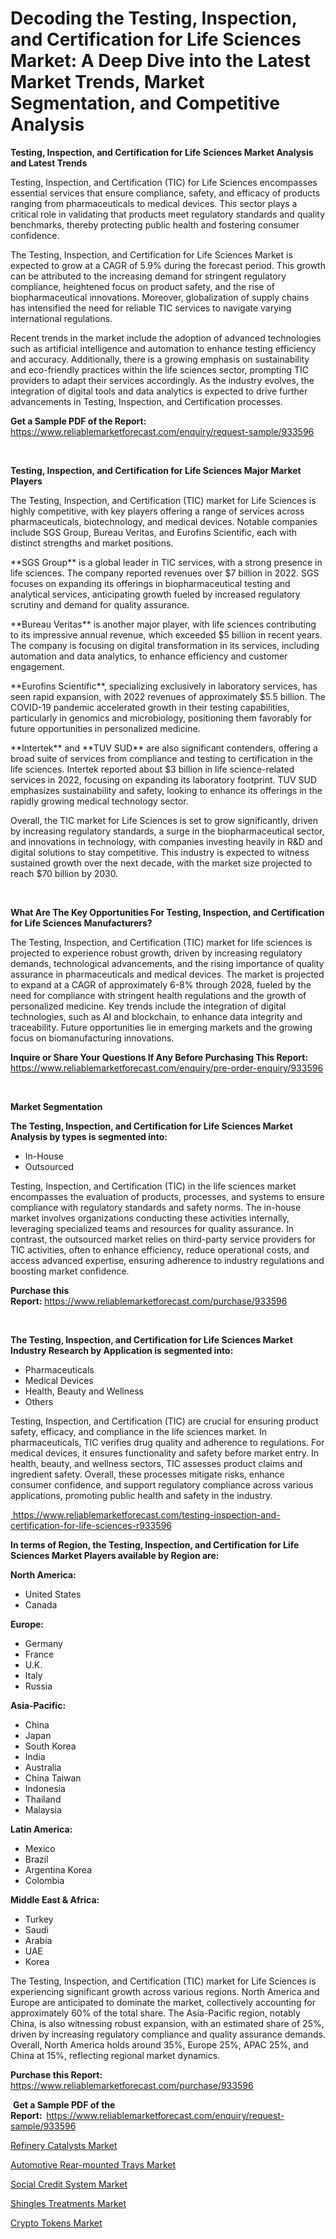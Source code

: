 <p><h1>Decoding the Testing, Inspection, and Certification for Life Sciences Market: A Deep Dive into the Latest Market Trends, Market Segmentation, and Competitive Analysis</h1></p><p><strong>Testing, Inspection, and Certification for Life Sciences Market Analysis and Latest Trends</strong></p>
<p><p>Testing, Inspection, and Certification (TIC) for Life Sciences encompasses essential services that ensure compliance, safety, and efficacy of products ranging from pharmaceuticals to medical devices. This sector plays a critical role in validating that products meet regulatory standards and quality benchmarks, thereby protecting public health and fostering consumer confidence.</p><p>The Testing, Inspection, and Certification for Life Sciences Market is expected to grow at a CAGR of 5.9% during the forecast period. This growth can be attributed to the increasing demand for stringent regulatory compliance, heightened focus on product safety, and the rise of biopharmaceutical innovations. Moreover, globalization of supply chains has intensified the need for reliable TIC services to navigate varying international regulations.</p><p>Recent trends in the market include the adoption of advanced technologies such as artificial intelligence and automation to enhance testing efficiency and accuracy. Additionally, there is a growing emphasis on sustainability and eco-friendly practices within the life sciences sector, prompting TIC providers to adapt their services accordingly. As the industry evolves, the integration of digital tools and data analytics is expected to drive further advancements in Testing, Inspection, and Certification processes.</p></p>
<p><strong>Get a Sample PDF of the Report:&nbsp;</strong> <a href="https://www.reliablemarketforecast.com/enquiry/request-sample/933596?utm_campaign=1169&utm_medium=2&utm_source=Github&utm_content=ia&utm_term=02122024&utm_id=testing-inspection-and-certification-for-life-sciences">https://www.reliablemarketforecast.com/enquiry/request-sample/933596</a></p>
<p>&nbsp;</p>
<p><strong>Testing, Inspection, and Certification for Life Sciences Major Market Players</strong></p>
<p><p>The Testing, Inspection, and Certification (TIC) market for Life Sciences is highly competitive, with key players offering a range of services across pharmaceuticals, biotechnology, and medical devices. Notable companies include SGS Group, Bureau Veritas, and Eurofins Scientific, each with distinct strengths and market positions.</p><p>**SGS Group** is a global leader in TIC services, with a strong presence in life sciences. The company reported revenues over $7 billion in 2022. SGS focuses on expanding its offerings in biopharmaceutical testing and analytical services, anticipating growth fueled by increased regulatory scrutiny and demand for quality assurance.</p><p>**Bureau Veritas** is another major player, with life sciences contributing to its impressive annual revenue, which exceeded $5 billion in recent years. The company is focusing on digital transformation in its services, including automation and data analytics, to enhance efficiency and customer engagement.</p><p>**Eurofins Scientific**, specializing exclusively in laboratory services, has seen rapid expansion, with 2022 revenues of approximately $5.5 billion. The COVID-19 pandemic accelerated growth in their testing capabilities, particularly in genomics and microbiology, positioning them favorably for future opportunities in personalized medicine.</p><p>**Intertek** and **TUV SUD** are also significant contenders, offering a broad suite of services from compliance and testing to certification in the life sciences. Intertek reported about $3 billion in life science-related services in 2022, focusing on expanding its laboratory footprint. TUV SUD emphasizes sustainability and safety, looking to enhance its offerings in the rapidly growing medical technology sector.</p><p>Overall, the TIC market for Life Sciences is set to grow significantly, driven by increasing regulatory standards, a surge in the biopharmaceutical sector, and innovations in technology, with companies investing heavily in R&D and digital solutions to stay competitive. This industry is expected to witness sustained growth over the next decade, with the market size projected to reach $70 billion by 2030.</p></p>
<p>&nbsp;</p>
<p><strong>What Are The Key Opportunities For Testing, Inspection, and Certification for Life Sciences Manufacturers?</strong></p>
<p><p>The Testing, Inspection, and Certification (TIC) market for life sciences is projected to experience robust growth, driven by increasing regulatory demands, technological advancements, and the rising importance of quality assurance in pharmaceuticals and medical devices. The market is projected to expand at a CAGR of approximately 6-8% through 2028, fueled by the need for compliance with stringent health regulations and the growth of personalized medicine. Key trends include the integration of digital technologies, such as AI and blockchain, to enhance data integrity and traceability. Future opportunities lie in emerging markets and the growing focus on biomanufacturing innovations.</p></p>
<p><strong>Inquire or Share Your Questions If Any Before Purchasing This Report:</strong> <a href="https://www.reliablemarketforecast.com/enquiry/pre-order-enquiry/933596?utm_campaign=1169&utm_medium=2&utm_source=Github&utm_content=ia&utm_term=02122024&utm_id=testing-inspection-and-certification-for-life-sciences">https://www.reliablemarketforecast.com/enquiry/pre-order-enquiry/933596</a></p>
<p>&nbsp;</p>
<p><strong>Market Segmentation</strong></p>
<p><strong>The Testing, Inspection, and Certification for Life Sciences Market Analysis by types is segmented into:</strong></p>
<p><ul><li>In-House</li><li>Outsourced</li></ul></p>
<p><p>Testing, Inspection, and Certification (TIC) in the life sciences market encompasses the evaluation of products, processes, and systems to ensure compliance with regulatory standards and safety norms. The in-house market involves organizations conducting these activities internally, leveraging specialized teams and resources for quality assurance. In contrast, the outsourced market relies on third-party service providers for TIC activities, often to enhance efficiency, reduce operational costs, and access advanced expertise, ensuring adherence to industry regulations and boosting market confidence.</p></p>
<p><strong>Purchase this Report:&nbsp;</strong><a href="https://www.reliablemarketforecast.com/purchase/933596?utm_campaign=1169&utm_medium=2&utm_source=Github&utm_content=ia&utm_term=02122024&utm_id=testing-inspection-and-certification-for-life-sciences">https://www.reliablemarketforecast.com/purchase/933596</a></p>
<p>&nbsp;</p>
<p><strong>The Testing, Inspection, and Certification for Life Sciences Market Industry Research by Application is segmented into:</strong></p>
<p><ul><li>Pharmaceuticals</li><li>Medical Devices</li><li>Health, Beauty and Wellness</li><li>Others</li></ul></p>
<p><p>Testing, Inspection, and Certification (TIC) are crucial for ensuring product safety, efficacy, and compliance in the life sciences market. In pharmaceuticals, TIC verifies drug quality and adherence to regulations. For medical devices, it ensures functionality and safety before market entry. In health, beauty, and wellness sectors, TIC assesses product claims and ingredient safety. Overall, these processes mitigate risks, enhance consumer confidence, and support regulatory compliance across various applications, promoting public health and safety in the industry.</p></p>
<p><a href="https://www.reliablemarketforecast.com/testing-inspection-and-certification-for-life-sciences-r933596?utm_campaign=1169&utm_medium=2&utm_source=Github&utm_content=ia&utm_term=02122024&utm_id=testing-inspection-and-certification-for-life-sciences">&nbsp;https://www.reliablemarketforecast.com/testing-inspection-and-certification-for-life-sciences-r933596</a></p>
<p><strong>In terms of Region, the Testing, Inspection, and Certification for Life Sciences Market Players available by Region are:</strong></p>
<p>
    <p> <strong> North America: </strong>
        <ul>
            <li>United States</li>
            <li>Canada</li>
        </ul>
        </p> 
    <p> <strong> Europe: </strong>
        <ul>
            <li>Germany</li>
            <li>France</li>
            <li>U.K.</li>
            <li>Italy</li>
            <li>Russia</li>
        </ul>
        </p> 
    <p> <strong> Asia-Pacific: </strong>
        <ul>
            <li>China</li>
            <li>Japan</li>
            <li>South Korea</li>
            <li>India</li>
            <li>Australia</li>
            <li>China Taiwan</li>
            <li>Indonesia</li>
            <li>Thailand</li>
            <li>Malaysia</li>
        </ul>
        </p> 
    <p> <strong> Latin America: </strong>
        <ul>
            <li>Mexico</li>
            <li>Brazil</li>
            <li>Argentina Korea</li>
            <li>Colombia</li>
        </ul>
        </p> 
    <p> <strong> Middle East & Africa: </strong>
        <ul>
            <li>Turkey</li>
            <li>Saudi</li>
            <li>Arabia</li>
            <li>UAE</li>
            <li>Korea</li>
        </ul>
    </p>
    </p>
<p><p>The Testing, Inspection, and Certification (TIC) market for Life Sciences is experiencing significant growth across various regions. North America and Europe are anticipated to dominate the market, collectively accounting for approximately 60% of the total share. The Asia-Pacific region, notably China, is also witnessing robust expansion, with an estimated share of 25%, driven by increasing regulatory compliance and quality assurance demands. Overall, North America holds around 35%, Europe 25%, APAC 25%, and China at 15%, reflecting regional market dynamics.</p></p>
<p><strong>Purchase this Report: </strong><a href="https://www.reliablemarketforecast.com/purchase/933596?utm_campaign=1169&utm_medium=2&utm_source=Github&utm_content=ia&utm_term=02122024&utm_id=testing-inspection-and-certification-for-life-sciences">https://www.reliablemarketforecast.com/purchase/933596</a></p>
<p>&nbsp;<strong>Get a Sample PDF of the Report:&nbsp;&nbsp;</strong><a href="https://www.reliablemarketforecast.com/enquiry/request-sample/933596?utm_campaign=1169&utm_medium=2&utm_source=Github&utm_content=ia&utm_term=02122024&utm_id=testing-inspection-and-certification-for-life-sciences">https://www.reliablemarketforecast.com/enquiry/request-sample/933596</a></p>
<p><strong></strong></p>
<p><p><a href="https://issuu.com/reportprime-2/docs/refinery-catalysts-market-size-2030.pptx?utm_campaign=1169&utm_medium=2&utm_source=Github&utm_content=ia&utm_term=02122024&utm_id=testing-inspection-and-certification-for-life-sciences">Refinery Catalysts Market</a></p><p><a href="https://issuu.com/reportprime-2/docs/automotive-rear-mounted-trays-market-size-2030.ppt?utm_campaign=1169&utm_medium=2&utm_source=Github&utm_content=ia&utm_term=02122024&utm_id=testing-inspection-and-certification-for-life-sciences">Automotive Rear-mounted Trays Market</a></p><p><a href="https://www.linkedin.com/pulse/exploring-social-credit-system-market-size-share-revenue-c9q8f?utm_campaign=1169&utm_medium=2&utm_source=Github&utm_content=ia&utm_term=02122024&utm_id=testing-inspection-and-certification-for-life-sciences">Social Credit System Market</a></p><p><a href="https://www.linkedin.com/pulse/shingles-treatments-market-size-forecast-anticipated-78-cagr-bvhfe?utm_campaign=1169&utm_medium=2&utm_source=Github&utm_content=ia&utm_term=02122024&utm_id=testing-inspection-and-certification-for-life-sciences">Shingles Treatments Market</a></p><p><a href="https://www.linkedin.com/pulse/crypto-tokens-market-evolution-key-trends-regional-dynamics-xky3f?utm_campaign=1169&utm_medium=2&utm_source=Github&utm_content=ia&utm_term=02122024&utm_id=testing-inspection-and-certification-for-life-sciences">Crypto Tokens Market</a></p></p>